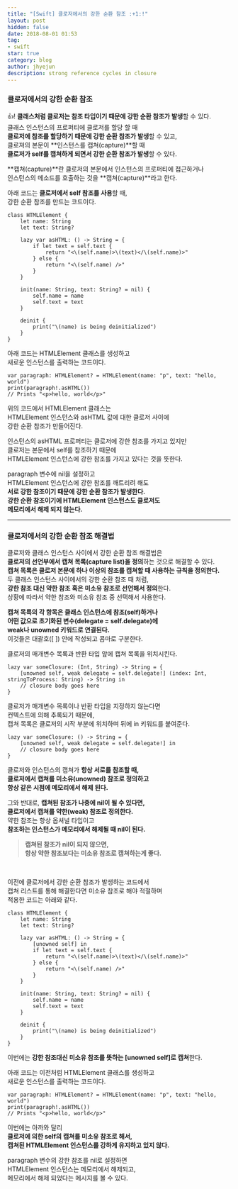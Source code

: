 ```yaml
---
title: "[Swift] 클로저에서의 강한 순환 참조 :+1:!"
layout: post
hidden: false
date: 2018-08-01 01:53
tag:
- swift
star: true
category: blog
author: jhyejun
description: strong reference cycles in closure
---
```


### 클로저에서의 강한 순환 참조
:+1:!
**클래스처럼 클로저는 참조 타입이기 때문에 강한 순환 참조가 발생**할 수 있다.<br>
클래스 인스턴스의 프로퍼티에 클로저를 할당 할 때<br>
**클로저에 참조를 할당하기 때문에 강한 순환 참조가 발생**할 수 있고,<br>
클로져의 본문이 **인스턴스를 캡쳐(capture)**할 때<br>
**클로저가 self를 캡쳐하게 되면서 강한 순환 참조가 발생**할 수 있다.<br>

**캡쳐(capture)**란 클로저의 본문에서 인스턴스의 프로퍼티에 접근하거나<br>
인스턴스의 메소드를 호출하는 것을 **캡쳐(capture)**라고 한다.<br>

아래 코드는 **클로저에서 self 참조를 사용**할 때,<br>
강한 순환 참조를 만드는 코드이다.

```
class HTMLElement {
    let name: String
    let text: String?
    
    lazy var asHTML: () -> String = {
        if let text = self.text {
            return "<\(self.name)>\(text)</\(self.name)>"
        } else {
            return "<\(self.name) />"
        }
    }
    
    init(name: String, text: String? = nil) {
        self.name = name
        self.text = text
    }
    
    deinit {
        print("\(name) is being deinitialized")
    }
}
```

아래 코드는 HTMLElement 클래스를 생성하고<br>
새로운 인스턴스를 출력하는 코드이다.<br>

```
var paragraph: HTMLElement? = HTMLElement(name: "p", text: "hello, world")
print(paragraph!.asHTML())
// Prints "<p>hello, world</p>"
```

위의 코드에서 HTMLElement 클래스는<br>
HTMLElement 인스턴스와 asHTML 값에 대한 클로저 사이에<br>
강한 순환 참조가 만들어진다.<br>

인스턴스의 asHTML 프로퍼티는 클로저에 강한 참조를 가지고 있지만<br>
클로저는 본문에서 self를 참조하기 때문에<br>
HTMLElement 인스턴스에 강한 참조를 가지고 있다는 것을 뜻한다.<br>

paragraph 변수에 nil을 설정하고<br>
HTMLElement 인스턴스에 강한 참조를 깨트리려 해도<br>
**서로 강한 참조이기 때문에 강한 순환 참조가 발생한다.**<br>
**강한 순환 참조이기에 HTMLElement 인스턴스도 클로저도**<br>
**메모리에서 해제 되지 않는다.**<br>

---

### 클로저에서의 강한 순환 참조 해결법
클로저와 클래스 인스턴스 사이에서 강한 순환 참조 해결법은<br>
**클로저의 선언부에서 캡쳐 목록(capture list)을 정의**하는 것으로 해결할 수 있다.<br>
**캡쳐 목록은 클로저 본문에 하나 이상의 참조를 캡쳐할 때 사용하는 규칙을 정의한다.**<br>
두 클래스 인스턴스 사이에서의 강한 순환 참조 때 처럼,<br>
**강한 참조 대신 약한 참조 혹은 미소유 참조로 선언해서 정의**한다.<br>
상황에 따라서 약한 참조와 미소유 참조 중 선택해서 사용한다.<br>

**캡쳐 목륵의 각 항목은 클래스 인스턴스에 참조(self)하거나**<br>
**어떤 값으로 초기화된 변수(delegate = self.delegate)에**<br>
**weak나 unowned 키워드로 연결된다.**<br>
이것들은 대괄호([ ]) 안에 작성되고 콤마로 구분한다.<br>

클로저의 매개변수 목록과 반환 타입 앞에 캡쳐 목록을 위치시킨다.<br>

```
lazy var someClosure: (Int, String) -> String = {
    [unowned self, weak delegate = self.delegate!] (index: Int, stringToProcess: String) -> String in
    // closure body goes here
}
```

클로저가 매개변수 목록이나 반환 타입을 지정하지 않는다면<br>
컨텍스트에 의해 추록되기 때문에,<br>
캡쳐 목록은 클로저의 시작 부분에 위치하며 뒤에 in 키워드를 붙여준다.<br>

```
lazy var someClosure: () -> String = {
    [unowned self, weak delegate = self.delegate!] in
    // closure body goes here
}
```

클로저와 인스턴스의 캡쳐가 **항상 서로를 참조할 때,**<br>
**클로저에서 캡쳐를 미소유(unowned) 참조로 정의하고**<br>
**항상 같은 시점에 메모리에서 해제 된다.**<br>

그와 반대로, **캡쳐된 참조가 나중에 nil이 될 수 있다면,**<br>
**클로저에서 캡쳐를 약한(weak) 참조로 정의한다.**<br>
약한 참조는 항상 옵셔널 타입이고<br>
**참조하는 인스턴스가 메모리에서 해제될 때 nil이 된다.**<br>

> **캡쳐된 참조가 nil이 되지 않으면,**<br>
 **항상 약한 참조보다는 미소유 참조로 캡쳐하는게 좋다.**<br>

<br>

이전에 클로저에서 강한 순환 참조가 발생하는 코드에서<br>
캡쳐 리스트를 통해 해결한다면 미소유 참조로 해야 적절하며<br>
적용한 코드는 아래와 같다.<br>

```
class HTMLElement {
    let name: String
    let text: String?
    
    lazy var asHTML: () -> String = {
        [unowned self] in
        if let text = self.text {
            return "<\(self.name)>\(text)</\(self.name)>"
        } else {
            return "<\(self.name) />"
        }
    }
    
    init(name: String, text: String? = nil) {
        self.name = name
        self.text = text
    }
    
    deinit {
        print("\(name) is being deinitialized")
    }
}
```

이번에는 **강한 참조대신 미소유 참조를 뜻하는 [unowned self]로 캡쳐**한다.<br>

아래 코드는 이전처럼 HTMLElement 클래스를 생성하고<br>
새로운 인스턴스를 출력하는 코드이다.<br>

```
var paragraph: HTMLElement? = HTMLElement(name: "p", text: "hello, world")
print(paragraph!.asHTML())
// Prints "<p>hello, world</p>"
```

이번에는 아까와 달리<br>
**클로저에 의한 self의 캡쳐를 미소유 참조로 해서,**<br>
**캡쳐된 HTMLElement 인스턴스를 강하게 유지하고 있지 않다.**<br>

paragraph 변수의 강한 참조를 nil로 설정하면<br>
HTMLElement 인스턴스는 메모리에서 해제되고,<br>
메모리에서 해제 되었다는 메시지를 볼 수 있다.<br>